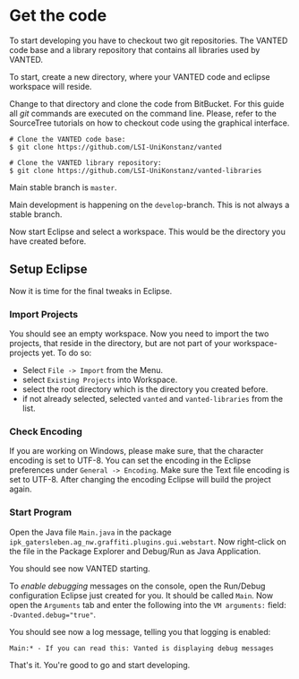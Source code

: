 # Get the code
To start developing you have to checkout two git repositories. The VANTED code base and a library repository that contains all libraries used by VANTED.

To start, create a new directory, where your VANTED code and eclipse workspace will reside.

Change to that directory and clone the code from BitBucket.
For this guide all *git* commands are executed on the command line. Please, refer to the SourceTree tutorials on how to checkout code using the graphical interface.

```
# Clone the VANTED code base:
$ git clone https://github.com/LSI-UniKonstanz/vanted

# Clone the VANTED library repository:
$ git clone https://github.com/LSI-UniKonstanz/vanted-libraries
```

Main stable branch is `master`.

Main development is happening on the `develop`-branch. This is not always a stable branch.

Now start Eclipse and select a workspace. This would be the directory you have created before.

## Setup Eclipse
Now it is time for the final tweaks in Eclipse.
### Import Projects
You should see an empty workspace. Now you need to import the two projects, that reside in the directory, but are not part of your workspace-projects yet.
To do so:

* Select `File -> Import` from the Menu.
* select `Existing Projects` into Workspace.
* select the root directory which is the directory you created before.
* if not already selected, selected `vanted` and `vanted-libraries` from the list.

### Check Encoding
If you are working on Windows, please make sure, that the character encoding is set to UTF-8. You can set the encoding in the Eclipse preferences under `General -> Encoding`. Make sure the Text file encoding is set to UTF-8. After changing the encoding Eclipse will build the project again.
### Start Program
Open the Java file `Main.java` in the package `ipk_gatersleben.ag_nw.graffiti.plugins.gui.webstart`.
Now right-click on the file in the Package Explorer and Debug/Run as Java Application.

You should see now VANTED starting.

To _enable debugging_ messages on the console, open the Run/Debug configuration Eclipse just created for you. It should be called  `Main`.
Now open the  `Arguments` tab and enter the following into the  `VM arguments:` field:
`-Dvanted.debug="true"`.

You should see now a log message, telling you that logging is enabled:
```
Main:* - If you can read this: Vanted is displaying debug messages
```

That's it. You're good to go and start developing.